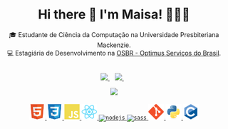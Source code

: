 <h1 align='center'>
  Hi there 👋 I'm Maisa! 👩🏻‍💻
</h1>

<div align='center'>
🎓 Estudante de Ciência da Computação na Universidade Presbiteriana Mackenzie. <br/>
💻 Estagiária de Desenvolvimento na <a href="https://www.osbr.com.br/"> OSBR - Optimus Serviços do Brasil</a>.
</div> <br/>

<p align='center'>
  <a href="https://www.linkedin.com/in/maisafolgueral/">
    <img src="https://img.shields.io/badge/linkedin-%230077B5.svg?&style=for-the-badge&logo=linkedin&logoColor=white" />
  </a>&nbsp;&nbsp;  
  <a href="https://instagram.com/maisa.folgueral">
    <img src="https://img.shields.io/badge/instagram-%23E4405F.svg?&style=for-the-badge&logo=instagram&logoColor=white" />        
  </a>&nbsp;&nbsp;
</p>

 <div align='center'>
  <a href="https://github.com/maisafolgueral">
  <img height="150em" src="https://github-readme-stats.vercel.app/api/top-langs/?username=maisafolgueral&layout=compact&langs_count=7&theme=dracula"/>
</div>

 <div align="center" valign="top"><br>
     <code><img width="35px" alt="html" src="https://raw.githubusercontent.com/devicons/devicon/master/icons/html5/html5-original.svg"></code>
     <code><img width="35px" alt="css" src="https://raw.githubusercontent.com/devicons/devicon/master/icons/css3/css3-original.svg"></code>
     <code><img width="35px" alt="javascript" src="https://raw.githubusercontent.com/devicons/devicon/master/icons/javascript/javascript-plain.svg"></code>
     <code><img width="35px" alt="react" src="https://raw.githubusercontent.com/devicons/devicon/master/icons/react/react-original.svg"></code>
     <code><img width="35px" alt="nodejs" src="https://cdn.worldvectorlogo.com/logos/nodejs-icon.svg"></code>
     <code><img width="35px" alt="sass" src="https://cdn.jsdelivr.net/gh/devicons/devicon/icons/sass/sass-original.svg"></code>
     <code><img width="35px" alt="git" src="https://raw.githubusercontent.com/devicons/devicon/master/icons/git/git-original.svg"></code>
     <code><img width="35px" alt="python" src="https://raw.githubusercontent.com/devicons/devicon/master/icons/python/python-original.svg"></code>
     <code><img width="35px" alt="c" src="https://raw.githubusercontent.com/devicons/devicon/master/icons/c/c-original.svg"></code>
</div><br>
  
##
 
